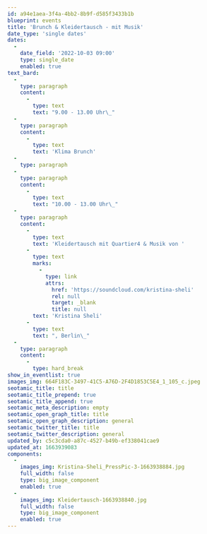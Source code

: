 ```yaml
---
id: a94e1aea-3f4a-4bb2-8b9f-d585f3433b1b
blueprint: events
title: 'Brunch & Kleidertausch - mit Musik'
date_type: 'single dates'
dates:
  -
    date_field: '2022-10-03 09:00'
    type: single_date
    enabled: true
text_bard:
  -
    type: paragraph
    content:
      -
        type: text
        text: "9.00 - 13.00 Uhr\_"
  -
    type: paragraph
    content:
      -
        type: text
        text: 'Klima Brunch'
  -
    type: paragraph
  -
    type: paragraph
    content:
      -
        type: text
        text: "10.00 - 13.00 Uhr\_"
  -
    type: paragraph
    content:
      -
        type: text
        text: 'Kleidertausch mit Quartier4 & Musik von '
      -
        type: text
        marks:
          -
            type: link
            attrs:
              href: 'https://soundcloud.com/kristina-sheli'
              rel: null
              target: _blank
              title: null
        text: 'Kristina Sheli'
      -
        type: text
        text: ", Berlin\_"
  -
    type: paragraph
    content:
      -
        type: hard_break
show_in_eventlist: true
images_img: 664F183C-3497-41C5-A76D-2F4D1853C5E4_1_105_c.jpeg
seotamic_title: title
seotamic_title_prepend: true
seotamic_title_append: true
seotamic_meta_description: empty
seotamic_open_graph_title: title
seotamic_open_graph_description: general
seotamic_twitter_title: title
seotamic_twitter_description: general
updated_by: c5c3cda0-a87c-4527-b49b-ef338041cae9
updated_at: 1663939083
components:
  -
    images_img: Kristina-Sheli_PressPic-3-1663938884.jpg
    full_width: false
    type: big_image_component
    enabled: true
  -
    images_img: Kleidertausch-1663938840.jpg
    full_width: false
    type: big_image_component
    enabled: true
---
```

